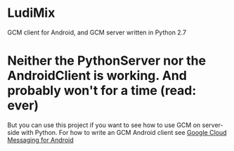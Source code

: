 LudiMix
======= 

GCM client for Android, and GCM server written in Python 2.7

# Neither the PythonServer nor the AndroidClient is working. And probably won't for a time (read: ever)

But you can use this project if you want to see how to use GCM on server-side with Python. For how to write an GCM Android client see [Google Cloud Messaging for Android](http://developer.android.com/google/gcm/index.html)
